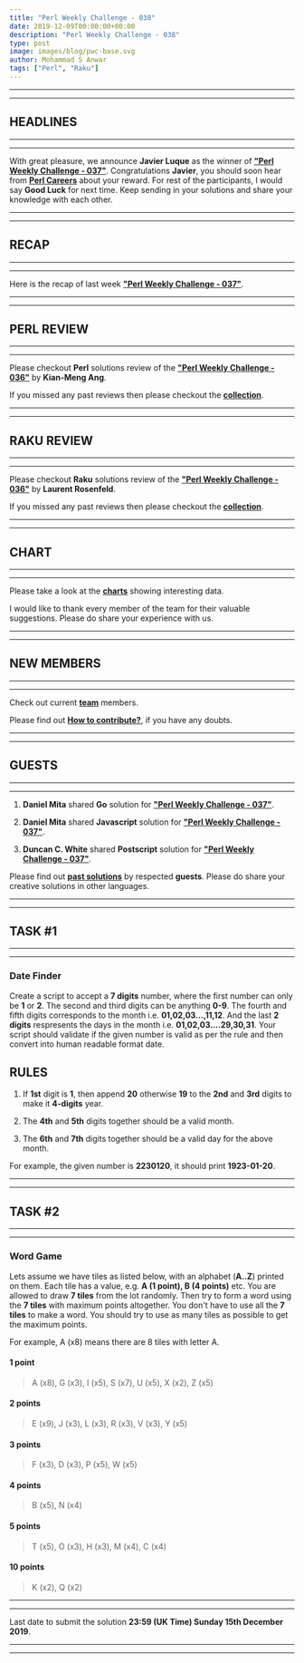 ```yaml
---
title: "Perl Weekly Challenge - 038"
date: 2019-12-09T00:00:00+00:00
description: "Perl Weekly Challenge - 038"
type: post
image: images/blog/pwc-base.svg
author: Mohammad S Anwar
tags: ["Perl", "Raku"]
---
```

***
***

## HEADLINES

***
***

With great pleasure, we announce **Javier Luque** as the winner of [**"Perl Weekly Challenge - 037"**](/blog/perl-weekly-challenge-037). Congratulations **Javier**, you should soon hear from **[Perl Careers](https://perl.careers/)** about your reward. For rest of the participants, I would say **Good Luck** for next time. Keep sending in your solutions and share your knowledge with each other.

***
***

## RECAP

***
***

Here is the recap of last week [**"Perl Weekly Challenge - 037"**](/blog/recap-challenge-037).

***
***

## PERL REVIEW

***
***

Please checkout **Perl** solutions review of the [**"Perl Weekly Challenge - 036"**](/blog/review-challenge-036) by **Kian-Meng Ang**.

If you missed any past reviews then please checkout the [**collection**](/p5-reviews).

***
***

## RAKU REVIEW

***
***

Please checkout **Raku** solutions review of the [**"Perl Weekly Challenge - 036"**](/blog/p6-review-challenge-036) by **Laurent Rosenfeld**.

If you missed any past reviews then please checkout the [**collection**](/p6-reviews).

***
***

## CHART

***
***

Please take a look at the [**charts**](/chart) showing interesting data.

I would like to thank every member of the team for their valuable suggestions. Please do share your experience with us.

***
***

## NEW MEMBERS

***
***

Check out current [**team**](/team) members.

Please find out [**How to contribute?**](/blog/how-to-contribute), if you have any doubts.

***
***

## GUESTS

***
***

1) **Daniel Mita** shared **Go** solution for [**"Perl Weekly Challenge - 037"**](https://github.com/manwar/perlweeklychallenge-club/blob/master/challenge-037/daniel-mita/go/ch-1.go).

2) **Daniel Mita** shared **Javascript** solution for [**"Perl Weekly Challenge - 037"**](https://github.com/manwar/perlweeklychallenge-club/blob/master/challenge-037/daniel-mita/js/ch-1.js).

3) **Duncan C. White** shared **Postscript** solution for [**"Perl Weekly Challenge - 037"**](https://github.com/manwar/perlweeklychallenge-club/blob/master/challenge-037/duncan-c-white/postscript/ch-1.ps).

Please find out [**past solutions**](/blog/guest-contribution) by respected **guests**. Please do share your creative solutions in other languages.

***
***

## TASK #1

***
***

### Date Finder

Create a script to accept a **7 digits** number, where the first number can only be **1** or **2**. The second and third digits can be anything **0-9**. The fourth and fifth digits corresponds to the month i.e. **01,02,03...,11,12**. And the last **2 digits** respresents the days in the month i.e. **01,02,03....29,30,31**. Your script should validate if the given number is valid as per the rule and then convert into human readable format date.

## RULES

1) If **1st** digit is **1**, then append **20** otherwise **19** to the **2nd** and **3rd** digits to make it **4-digits** year.

2) The **4th** and **5th** digits together should be a valid month.

3) The **6th** and **7th** digits together should be a valid day for the above month.

For example, the given number is **2230120**, it should print **1923-01-20**.

***
***

## TASK #2

***
***

### Word Game

Lets assume we have tiles as listed below, with an alphabet (**A..Z**) printed on them. Each tile has a value, e.g. **A (1 point), B (4 points)** etc. You are allowed to draw **7 tiles** from the lot randomly. Then try to form a word using the **7 tiles** with maximum points altogether. You don't have to use all the **7 tiles** to make a word. You should try to use as many tiles as possible to get the maximum points.

For example, A (x8) means there are 8 tiles with letter A.

#### 1 point
> A (x8), G (x3), I (x5), S (x7), U (x5), X (x2), Z (x5)

#### 2 points
> E (x9), J (x3), L (x3), R (x3), V (x3), Y (x5)

#### 3 points
> F (x3), D (x3), P (x5), W (x5)

#### 4 points
> B (x5), N (x4)

#### 5 points
> T (x5), O (x3), H (x3), M (x4), C (x4)

#### 10 points
> K (x2), Q (x2)

***
***

Last date to submit the solution **23:59 (UK Time) Sunday 15th December 2019**.

***
***
